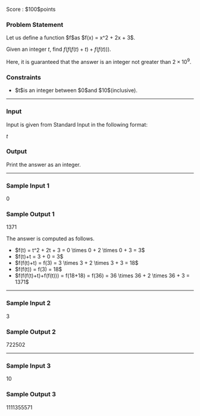 
<div>

<span>

<span>

<p>
Score : $100$points
</p>

<div>

<section>

### **Problem Statement**

<p>
Let us define a function $f$as $f(x) = x^2 + 2x + 3$.

Given an integer $t$, find $f(f(f(t)+t)+f(f(t)))$.

Here, it is guaranteed that the answer is an integer not greater than $2 \times 10^9$.
</p>

</section>

</div>

<div>

<section>

### **Constraints**

<ul>

<li>
$t$is an integer between $0$and $10$(inclusive).
</li>

</ul>

</section>

</div>

---

<div>

<div>

<section>

### **Input**

<p>
Input is given from Standard Input in the following format:
</p>

<div>

$t$
</div>

</section>

</div>

<div>

<section>

### **Output**

<p>
Print the answer as an integer.
</p>

</section>

</div>

</div>

---

<div>

<section>

### **Sample Input 1**

<div>

0

</div>

</section>

</div>

<div>

<section>

### **Sample Output 1**

<div>

1371

</div>

<p>
The answer is computed as follows.
</p>

<ul>

<li>
$f(t) = t^2 + 2t + 3 = 0 \times 0 + 2 \times 0 + 3 = 3$
</li>

<li>
$f(t)+t = 3 + 0 = 3$
</li>

<li>
$f(f(t)+t) = f(3) = 3 \times 3 + 2 \times 3 + 3 = 18$
</li>

<li>
$f(f(t)) = f(3) = 18$
</li>

<li>
$f(f(f(t)+t)+f(f(t))) = f(18+18) = f(36) = 36 \times 36 + 2 \times 36 + 3 = 1371$
</li>

</ul>

</section>

</div>

---

<div>

<section>

### **Sample Input 2**

<div>

3

</div>

</section>

</div>

<div>

<section>

### **Sample Output 2**

<div>

722502

</div>

</section>

</div>

---

<div>

<section>

### **Sample Input 3**

<div>

10

</div>

</section>

</div>

<div>

<section>

### **Sample Output 3**

<div>

1111355571

</div>

</section>

</div>

</span>

</span>

</div>

